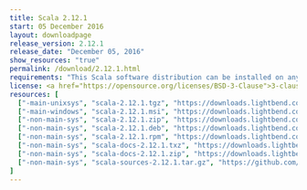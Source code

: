 ```yaml
---
title: Scala 2.12.1
start: 05 December 2016
layout: downloadpage
release_version: 2.12.1
release_date: "December 05, 2016"
show_resources: "true"
permalink: /download/2.12.1.html
requirements: "This Scala software distribution can be installed on any Unix-like or Windows system. It requires the Java runtime version 1.8 or later, which can be downloaded <a href='https://www.java.com/'>here</a>."
license: <a href="https://opensource.org/licenses/BSD-3-Clause">3-clause BSD license</a>
resources: [
  ["-main-unixsys", "scala-2.12.1.tgz", "https://downloads.lightbend.com/scala/2.12.1/scala-2.12.1.tgz", "Mac OS X, Unix, Cygwin", "18.79M"],
  ["-main-windows", "scala-2.12.1.msi", "https://downloads.lightbend.com/scala/2.12.1/scala-2.12.1.msi", "Windows (msi installer)", "125.84M"],
  ["-non-main-sys", "scala-2.12.1.zip", "https://downloads.lightbend.com/scala/2.12.1/scala-2.12.1.zip", "Windows", "18.83M"],
  ["-non-main-sys", "scala-2.12.1.deb", "https://downloads.lightbend.com/scala/2.12.1/scala-2.12.1.deb", "Debian", "144.65M"],
  ["-non-main-sys", "scala-2.12.1.rpm", "https://downloads.lightbend.com/scala/2.12.1/scala-2.12.1.rpm", "RPM package", "125.29M"],
  ["-non-main-sys", "scala-docs-2.12.1.txz", "https://downloads.lightbend.com/scala/2.12.1/scala-docs-2.12.1.txz", "API docs", "55.89M"],
  ["-non-main-sys", "scala-docs-2.12.1.zip", "https://downloads.lightbend.com/scala/2.12.1/scala-docs-2.12.1.zip", "API docs", "109.10M"],
  ["-non-main-sys", "scala-sources-2.12.1.tar.gz", "https://github.com/scala/scala/archive/v2.12.1.tar.gz", "Sources", "5.99M"]
]
---
```

